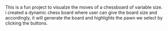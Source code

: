 This is a fun project to visualze the moves of a chessboard of variable size.
i created a dynamic chess board where user can give the board size and accordingly, it will generate the board and highlights the pawn we select by clicking the buttons.
